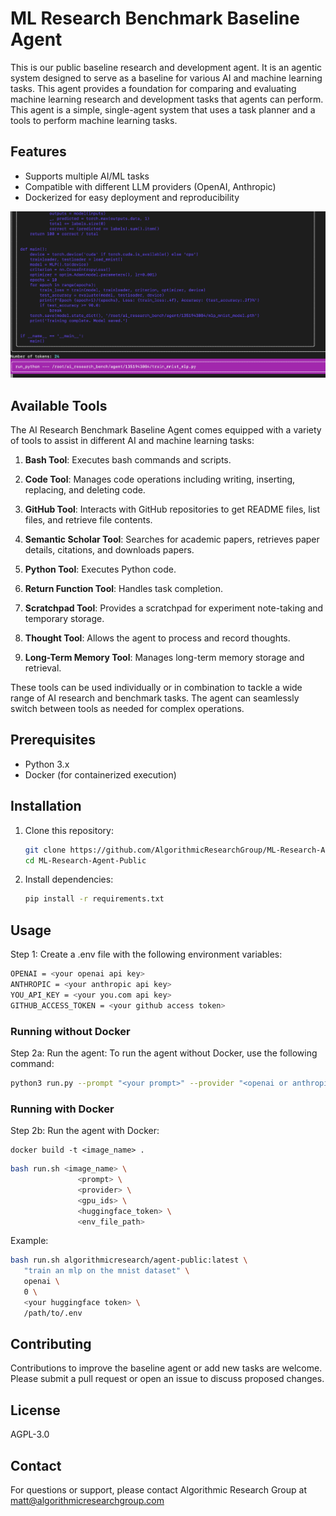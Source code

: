 # ML Research Benchmark Baseline Agent

This is our public baseline research and development agent. It is an agentic system designed to serve as a baseline for various AI and machine learning tasks. This agent provides a foundation for comparing and evaluating machine learning research and development tasks that agents can perform. This agent is a simple, single-agent system that uses a task planner and a tools to perform machine learning tasks.


## Features
- Supports multiple AI/ML tasks
- Compatible with different LLM providers (OpenAI, Anthropic)
- Dockerized for easy deployment and reproducibility


[![Example Video](./img/example1.png)](https://www.youtube.com/watch?v=Xhpe8MHk56w)


## Available Tools

The AI Research Benchmark Baseline Agent comes equipped with a variety of tools to assist in different AI and machine learning tasks:

1. **Bash Tool**: Executes bash commands and scripts.

2. **Code Tool**: Manages code operations including writing, inserting, replacing, and deleting code.

3. **GitHub Tool**: Interacts with GitHub repositories to get README files, list files, and retrieve file contents.

4. **Semantic Scholar Tool**: Searches for academic papers, retrieves paper details, citations, and downloads papers.

5. **Python Tool**: Executes Python code.

6. **Return Function Tool**: Handles task completion.

7. **Scratchpad Tool**: Provides a scratchpad for experiment note-taking and temporary storage.

8. **Thought Tool**: Allows the agent to process and record thoughts.

9. **Long-Term Memory Tool**: Manages long-term memory storage and retrieval.

These tools can be used individually or in combination to tackle a wide range of AI research and benchmark tasks. The agent can seamlessly switch between tools as needed for complex operations.

## Prerequisites

- Python 3.x
- Docker (for containerized execution)

## Installation

1. Clone this repository:
   ```bash
   git clone https://github.com/AlgorithmicResearchGroup/ML-Research-Agent-Public.git
   cd ML-Research-Agent-Public
   ```

2. Install dependencies:
   ```bash
   pip install -r requirements.txt
   ```

## Usage

Step 1: Create a .env file with the following environment variables:
```bash
OPENAI = <your openai api key>
ANTHROPIC = <your anthropic api key>
YOU_API_KEY = <your you.com api key> 
GITHUB_ACCESS_TOKEN = <your github access token>
```

### Running without Docker

Step 2a: Run the agent:
To run the agent without Docker, use the following command:

```bash
python3 run.py --prompt "<your prompt>" --provider "<openai or anthropic>"
```

### Running with Docker

Step 2b: Run the agent with Docker:

```
docker build -t <image_name> .
```

```bash
bash run.sh <image_name> \
               <prompt> \
               <provider> \
               <gpu_ids> \
               <huggingface_token> \
               <env_file_path>
```

Example:
```bash
bash run.sh algorithmicresearch/agent-public:latest \
   "train an mlp on the mnist dataset" \
   openai \
   0 \
   <your huggingface token> \
   /path/to/.env
```

## Contributing

Contributions to improve the baseline agent or add new tasks are welcome. Please submit a pull request or open an issue to discuss proposed changes.

## License

AGPL-3.0

## Contact

For questions or support, please contact Algorithmic Research Group at matt@algorithmicresearchgroup.com